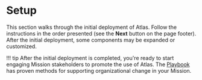 # Setup

This section walks through the initial deployment of Atlas. Follow the instructions in the order presented (see the **Next** button on the page footer). After the initial deployment, some components may be expanded or customized.

!!! tip 
    After the initial deployment is completed, you're ready to start engaging Mission stakeholders to promote the use of Atlas. The [Playbook](../../knowledge/playbook/index.md) has proven methods for supporting organizational change in your Mission.
